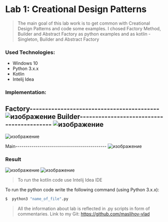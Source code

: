 # Lab 1: Creational Design Patterns

>The main goal of this lab work is to get common with Creational Design Patterns and code some examples. I chosed Factory Method, Builder and Abstract Factory as python examples and as kotlin - Singleton, Builder and Abstract Factory

### Used Technologies:

- Windows 10 
- Python 3.x.x
- Kotlin
- Intelij Idea

### Implementation:
Factory------------------------------------------
![изображение](https://user-images.githubusercontent.com/71000648/137463850-7d392d7e-2e25-4096-8fe4-bbe546de790a.png)
Builder------------------------------------------
![изображение](https://user-images.githubusercontent.com/71000648/137463928-e0ac5b62-72f1-4b6e-98d9-aae50c157dfc.png)
-------------------------------------------------
![изображение](https://user-images.githubusercontent.com/71000648/137464446-25bd05d3-76a9-4a98-a4aa-e1de88648a8a.png)

Main---------------------------------------------
![изображение](https://user-images.githubusercontent.com/71000648/137464532-b41480a9-a4b4-4646-a19a-8c59764ffe09.png)

### Result
![изображение](https://user-images.githubusercontent.com/71000648/137468216-ea99763a-8f82-4197-ae3c-e6eee54ca74f.png)
![изображение](https://user-images.githubusercontent.com/71000648/137468259-a05f1ee4-c4f2-48b5-badd-8b11475358b7.png)

>To run the kotlin code use Intelij Idea IDE 

To run the python  code write the following command (using Python 3.x.x): 
```sh
$  python3 "name_of_file".py
```
> All the information about lab is reflected in .py scripts in form of commentaries.
> Link to my Git: https://github.com/maslihov-vlad

